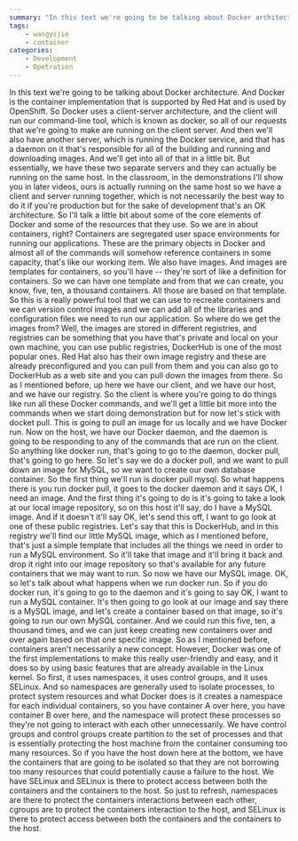 ```yaml
---
summary: "In this text we're going to be talking about Docker architecture. And Docker is the container implementationthat is supported by Red Hat and is used by OpenShift."
tags:
    - wangyijie
    - container
categories:
    - Development
    - Opetration
---
```

In this text we're going to be talking about Docker architecture.
And Docker is the container implementation
that is supported by Red Hat and is used by OpenShift.
So Docker uses a client-server architecture,
and the client will run our command-line tool,
which is known as docker,
so all of our requests that we're going to make are running on the client server.
And then we'll also have another server,
which is running the Docker service,
and that has a daemon on it that's responsible for all of the building
and running and downloading images.
And we'll get into all of that in a little bit.
But essentially, we have these two separate servers
and they can actually be running on the same host.
In the classroom, in the demonstrations I'll show you in later videos,
ours is actually running on the same host
so we have a client and server running together,
which is not necessarily the best way to do it if you're production
but for the sake of development that's an OK architecture.
So I'll talk a little bit about some of the core elements of Docker
and some of the resources that they use.
So we are in about containers, right?
Containers are segregated user space environments for running our applications.
These are the primary objects in Docker and almost all of
the commands will somehow reference containers in some capacity,
that's like our working item.
We also have images. And images are templates for containers,
so you'll have -- they're sort of like a definition for containers.
So we can have one template and from that we can create,
you know, five, ten, a thousand containers.
All those are based on that template.
So this is a really powerful tool that we can use to recreate containers
and we can version control images and we can add all of the libraries
and configuration files we need to run our application.
So where do we get the images from?
Well, the images are stored in different registries,
and registries can be something that you have that's private
and local on your own machine, you can use public registries,
DockerHub is one of the most popular ones.
Red Hat also has their own image registry
and these are already preconfigured and you can pull from them
and you can also go to DockerHub as a web site
and you can pull down the images from there.
So as I mentioned before, up here we have our client,
and we have our host, and we have our registry.
So the client is where you're going to do things like run all these Docker commands,
and we'll get a little bit more into the commands when we start doing demonstration
but for now let's stick with docket pull.
This is going to pull an image for us locally
and we have Docker run.
Now on the host, we have our Docker daemon,
and the daemon is going to be responding to any of the commands
that are run on the client.
So anything like docker run,
that's going to go to the daemon, docker pull, that's going to go here.
So let's say we do a docker pull, and we want to pull down an image for MySQL,
so we want to create our own database container.
So the first thing we'll run is docker pull mysql.
So what happens there is you run docker pull,
it goes to the docker daemon and it says OK, I need an image.
And the first thing it's going to do is it's going to take a look
at our local image repository,
so on this host it'll say, do I have a MySQL image.
And if it doesn't it'll say OK, let's send this off,
I want to go look at one of these public registries.
Let's say that this is DockerHub,
and in this registry we'll find our little MySQL image,
which as I mentioned before, that's just a simple template
that includes all the things we need in order to run a MySQL environment.
So it'll take that image and it'll bring it back
and drop it right into our image repository
so that's available for any future containers that we may want to run.
So now we have our MySQL image.
OK, so let's talk about what happens when we run docker run.
So if you do docker run, it's going to go to the daemon and it's going to say OK,
I want to run a MySQL container.
It's then going to go look at our image and say
there is a MySQL image, and let's create a container based on that image,
so it's going to run our own MySQL container.
And we could run this five, ten, a thousand times,
and we can just keep creating new containers
over and over again based on that one specific image.
So as I mentioned before, containers aren't necessarily a new concept.
However, Docker was one of the first implementations to make this
really user-friendly and easy, and it does so by using
basic features that are already available in the Linux kernel.
So first, it uses namespaces, it uses control groups, and it uses SELinux.
And so namespaces are generally used to isolate processes,
to protect system resources and what Docker does is it
creates a namespace for each individual containers,
so you have container A over here, you have container B over here,
and the namespace will protect these processes
so they're not going to interact with each other unnecessarily.
We have control groups and control groups create partition
to the set of processes and that is essentially protecting the host machine
from the container consuming too many resources.
So if you have the host down here at the bottom,
we have the containers that are going to be isolated
so that they are not borrowing too many resources
that could potentially cause a failure to the host.
We have SELinux and SELinux is there to protect access between
both the containers and the containers to the host.
So just to refresh, namespaces are there to protect
the containers interactions between each other,
cgroups are to protect the containers interaction to the host,
and SELinux is there to protect access between
both the containers and the containers to the host.
